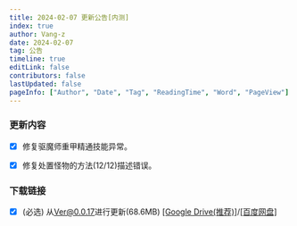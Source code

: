 ```yaml
---
title: 2024-02-07 更新公告[内测]
index: true
author: Vang-z
date: 2024-02-07
tag: 公告
timeline: true
editLink: false
contributors: false
lastUpdated: false
pageInfo: ["Author", "Date", "Tag", "ReadingTime", "Word", "PageView"]
---
```


### 更新内容
- [x] 修复<a>驱魔师重甲精通</a>技能异常。
- [x] 修复<a>处置怪物的方法(12/12)</a>描述错误。


### 下载链接
- [x] <a>(必选)</a> 从<a>Ver@0.0.17</a>进行更新(68.6MB) [[Google Drive(推荐)]](https://drive.google.com/file/d/19Z6itPOQEtvs-4JTMpi9A9Wy8mqQtQkM/view)/[[百度网盘]](https://pan.baidu.com/s/1Tyb474HHlUXpEboLVkHuXg?pwd=btj3)
